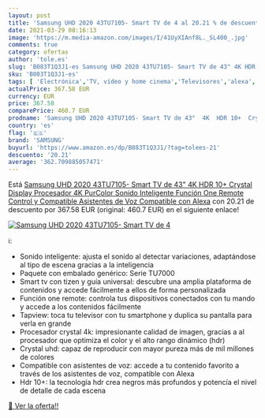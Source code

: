```yaml
---
layout: post
title: 'Samsung UHD 2020 43TU7105- Smart TV de 4 al 20.21 % de descuento'
date: 2021-03-29 08:16:13
image: 'https://m.media-amazon.com/images/I/41UyXIAnf8L._SL400_.jpg'
comments: true
category: ofertas
author: 'tole.es'
slug: 'B083T1Q3J1-es Samsung UHD 2020 43TU7105- Smart TV de 43" 4K HDR 10+...'
sku: 'B083T1Q3J1-es'
tags: [ 'Electrónica','TV, vídeo y home cinema','Televisores','alexa','samsung', ]
actualPrice: 367.58 EUR
currency: EUR
price: 367.58
comparePrice: 460.7 EUR
prodname: 'Samsung UHD 2020 43TU7105- Smart TV de 43"  4K  HDR 10+  Crystal Display  Procesador 4K  PurColor  Sonido Inteligente  Función One Remote Control y Compatible Asistentes de Voz  Compatible con Alexa'
country: 'es'
flag: '🇪🇸'
brand: 'SAMSUNG'
buyurl: 'https://www.amazon.es/dp/B083T1Q3J1/?tag=tolees-21'
descuento: '20.21'
average: '362.709885057471'
---
```


Está [Samsung UHD 2020 43TU7105- Smart TV de 43"  4K  HDR 10+  Crystal Display  Procesador 4K  PurColor  Sonido Inteligente  Función One Remote Control y Compatible Asistentes de Voz  Compatible con Alexa](https://www.amazon.es/dp/B083T1Q3J1/?tag=tolees-21) con 20.21 de descuento por 367.58 EUR (original: 460.7 EUR) en el siguiente enlace!

[![Samsung UHD 2020 43TU7105- Smart TV de 4](https://m.media-amazon.com/images/I/41UyXIAnf8L._SL400_.jpg)](https://www.amazon.es/dp/B083T1Q3J1/?tag=tolees-21)

ℹ️:

- Sonido inteligente: ajusta el sonido al detectar variaciones, adaptándose al tipo de escena gracias a la inteligencia
- Paquete con embalado genérico: Serie TU7000
- Smart tv con tizen y guía universal: descubre una amplia plataforma de contenidos y accede fácilmente a ellos de forma personalizada
- Función one remote: controla tus dispositivos conectados con tu mando y accede a los contenidos fácilmente
- Tapview: toca tu televisor con tu smartphone y duplica su pantalla para verla en grande
- Procesador crystal 4k: impresionante calidad de imagen, gracias a al procesador que optimiza el color y el alto rango dinámico (hdr)
- Crystal uhd: capaz de reproducir con mayor pureza más de mil millones de colores
- Compatible con asistentes de voz: accede a tu contenido favorito a través de los asistentes de voz, compatible con Alexa
- Hdr 10+: la tecnología hdr crea negros más profundos y potencía el nivel de detalle de cada escena

[🛒 Ver la oferta!!](https://www.amazon.es/dp/B083T1Q3J1/?tag=tolees-21)
